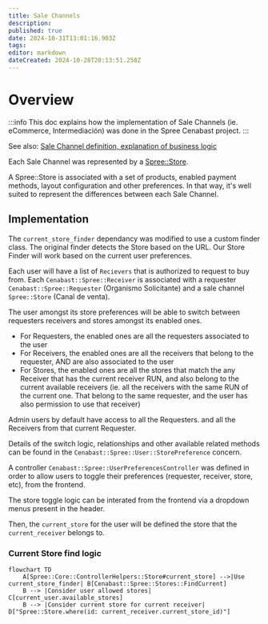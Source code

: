 ```yaml
---
title: Sale Channels
description: 
published: true
date: 2024-10-31T13:01:16.903Z
tags: 
editor: markdown
dateCreated: 2024-10-28T20:13:51.258Z
---
```


# Overview

:::info
This doc explains how the implementation of Sale Channels (ie. eCommerce, Intermediación) was done in the Spree Cenabast project.
:::

See also: [Sale Channel definition, explanation of business logic](/cenabast-tienda/docs/Store%20Project/functionalities/channels)

Each Sale Channel was represented by a [Spree::Store](https://dev-docs.spreecommerce.org/internals/stores).

A Spree::Store is associated with a set of products, enabled payment methods, layout configuration and other preferences.
In that way, it's well suited to represent the differences between each Sale Channel.

## Implementation

The `current_store_finder` dependancy was modified to use a custom finder class. The original finder detects the Store based on the URL. Our Store Finder will work based on the current user preferences.

Each user will have a list of `Recievers` that is authorized to request to buy from. Each `Cenabast::Spree::Receiver` is associated with a requester `Cenabast::Spree::Requester` (Organismo Solicitante) and a sale channel `Spree::Store` (Canal de venta).

The user amongst its store preferences will be able to switch between requesters receivers and stores amongst its enabled ones.

* For Requesters, the enabled ones are all the requesters associated to the user
* For Receivers, the enabled ones are all the receivers that belong to the requester, AND are also associated to the user
* For Stores, the enabled ones are all the stores that match the any Receiver that has the current receiver RUN, and also belong to the current available receivers (ie. all the receivers with the same RUN of the current one. That belong to the same requester, and the user has also permission to use that receiver)

Admin users by default have access to all the Requesters. and all the Receivers from that current Requester.

Details of the switch logic, relationships and other available related methods can be found in the `Cenabast::Spree::User::StorePreference` concern.

A controller `Cenabast::Spree::UserPreferencesController` was defined in order to allow users to toggle their preferences (requester, receiver, store, etc), from the frontend.

The store toggle logic can be interated from the frontend via a dropdown menus present in the header.

Then, the `current_store` for the user will be defined the store that the `current_receiver` belongs to.

### Current Store find logic

```mermaid
flowchart TD
    A[Spree::Core::ControllerHelpers::Store#current_store] -->|Use current_store_finder| B[Cenabast::Spree::Stores::FindCurrent]
    B --> |Consider user allowed stores| C[current_user.available_stores]
    B --> |Consider current store for current receiver| D["Spree::Store.where(id: current_receiver.current_store_id)"]
```
